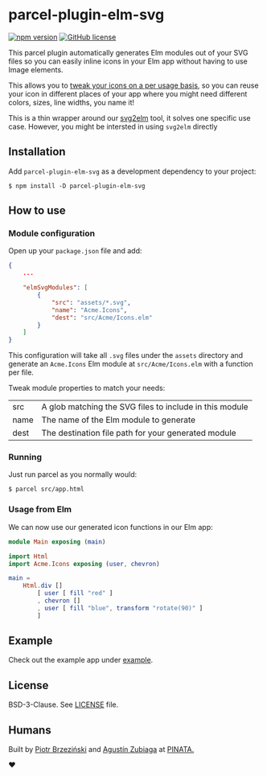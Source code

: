 # parcel-plugin-elm-svg

[![npm version](https://img.shields.io/npm/v/parcel-plugin-elm-svg.svg)](https://www.npmjs.com/package/svg2elm) [![GitHub license](https://img.shields.io/npm/l/parcel-plugin-elm-svg)](LICENSE)


This parcel plugin automatically generates Elm modules out of your SVG files so you can easily inline icons in your Elm app without having to use Image elements. 

This allows you to [tweak your icons on a per usage basis](https://github.com/pinata-llc/svg2elm#svg-attributes), so you can reuse your icon in different places of your app where you might need different colors, sizes, line widths, you name it!

This is a thin wrapper around our [svg2elm](https://github.com/pinata-llc/svg2elm) tool, it solves one specific use case. However, you might be intersted in using `svg2elm` directly 


## Installation

Add `parcel-plugin-elm-svg` as a development dependency to your project:

```console
$ npm install -D parcel-plugin-elm-svg
```


## How to use

### Module configuration 

Open up your `package.json` file and add:

```json
{
    ...

    "elmSvgModules": [
        {
            "src": "assets/*.svg",
            "name": "Acme.Icons",
            "dest": "src/Acme/Icons.elm"
        }
    ]
}
```

This configuration will take all `.svg` files under the `assets` directory and generate an `Acme.Icons` Elm module at `src/Acme/Icons.elm` with a function per file.


Tweak module properties to match your needs:

<table>
    <tr>
        <td>src</td>
        <td>A glob matching the SVG files to include in this module</td>
    </tr>
    <tr>
        <td>name</td>
        <td>The name of the Elm module to generate</td>
    </tr>
    <tr>
        <td>dest</td>
        <td>The destination file path for your generated module</td>
    </tr>
</table>

### Running

Just run parcel as you normally would:

```console
$ parcel src/app.html
```

### Usage from Elm

We can now use our generated icon functions in our Elm app:

```elm
module Main exposing (main)

import Html
import Acme.Icons exposing (user, chevron)

main = 
    Html.div [] 
        [ user [ fill "red" ]
        , chevron []
        , user [ fill "blue", transform "rotate(90)" ]
        ]
```

## Example

Check out the example app under [example](example).

## License

BSD-3-Clause. See [LICENSE](LICENSE) file.

## Humans

Built by [Piotr Brzeziński](https://github.com/brzezinskip) and [Agustín Zubiaga](https://github.com/aguzubiaga) at [PINATA.](https://www.gopinata.com)

♥︎